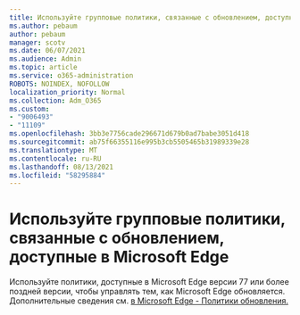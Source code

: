 ```yaml
---
title: Используйте групповые политики, связанные с обновлением, доступные в Microsoft Edge
ms.author: pebaum
author: pebaum
manager: scotv
ms.date: 06/07/2021
ms.audience: Admin
ms.topic: article
ms.service: o365-administration
ROBOTS: NOINDEX, NOFOLLOW
localization_priority: Normal
ms.collection: Adm_O365
ms.custom:
- "9006493"
- "11109"
ms.openlocfilehash: 3bb3e7756cade296671d679b0ad7babe3051d418
ms.sourcegitcommit: ab75f66355116e995b3cb5505465b31989339e28
ms.translationtype: MT
ms.contentlocale: ru-RU
ms.lasthandoff: 08/13/2021
ms.locfileid: "58295884"
---
```

# <a name="use-update-related-group-policies-available-in-microsoft-edge"></a>Используйте групповые политики, связанные с обновлением, доступные в Microsoft Edge

Используйте политики, доступные в Microsoft Edge версии 77 или более поздней версии, чтобы управлять тем, как Microsoft Edge обновляется. Дополнительные сведения см. [в Microsoft Edge - Политики обновления.](https://docs.microsoft.com/DeployEdge/microsoft-edge-update-policies#available-policies)